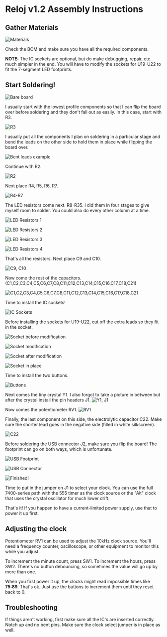 # Reloj v1.2 Assembly Instructions

## Gather Materials
![Materials](pictures/IMG_2826.jpg)

Check the BOM and make sure you have all the required components.

**NOTE:** The IC sockets are optional, but do make debugging, repair, etc. much simpler in the end. You will have to modify the sockets for U19-U22 to fit the 7-segment LED footprints.

## Start Soldering!

![Bare board](pictures/IMG_6934.jpg)

I usually start with the lowest profile components so that I can flip the board over before soldering and they don't fall out as easily. In this case, start with R3.

![R3](pictures/IMG_6937.jpg)

I usually put all the components I plan on soldering in a particular stage and bend the leads on the other side to hold them in place while flipping the board over.

![Bent leads example](pictures/IMG_2829.jpg)

Continue with R2.

![R2](pictures/IMG_6938.jpg)

Next place R4, R5, R6, R7.

![R4-R7](pictures/IMG_6940.jpg)

The LED resistors come next. R8-R35. I did them in four stages to give myself room to solder. You could also do every other column at a time.

![LED Resistors 1](pictures/IMG_6941.jpg)

![LED Resistors 2](pictures/IMG_6942.jpg)

![LED Resistors 3](pictures/IMG_6943.jpg)

![LED Resistors 4](pictures/IMG_6944.jpg)

That's all the resistors. Next place C9 and C10.

![C9, C10](pictures/IMG_6945.jpg)

Now come the rest of the capacitors. (C1,C2,C3,C4,C5,C6,C7,C8,C11,C12,C13,C14,C15,C16,C17,C18,C21)

![C1,C2,C3,C4,C5,C6,C7,C8,C11,C12,C13,C14,C15,C16,C17,C18,C21](pictures/IMG_6946.jpg)

Time to install the IC sockets!

![IC Sockets](pictures/IMG_6947.jpg)

Before installing the sockets for U19-U22, cut off the extra leads so they fit in the socket.

![Socket before modification](pictures/IMG_2814.jpg)

![Socket modification](pictures/IMG_2815.jpg)

![Socket after modification](pictures/IMG_2816.jpg)

![Socket in place](pictures/IMG_2817.jpg)

Time to install the two buttons.

![Buttons](pictures/IMG_6948.jpg)

Next comes the tiny crystal Y1. I also forgot to take a picture in between but after the crystal install the pin headers J1.
![Y1, J1](pictures/IMG_6950.jpg)

Now comes the potentiometer RV1.
![RV1](pictures/IMG_6951.jpg)

Finally, the last component on this side, the electrolytic capacitor C22. Make sure the shorter lead goes in the negative side (filled in white silkscreen).

![C22](pictures/IMG_6953.jpg)

Before soldering the USB connector J2, make sure you flip the board! The footprint can go on both ways, which is unfortunate.

![USB Footprint](pictures/IMG_2832.jpg)

![USB Connector](pictures/IMG_2833.jpg)

![Finished!](pictures/IMG_6956.jpg)

Time to put in the jumper on J1 to select your clock. You can use the full 7400-series path with the 555 timer as the clock source or the "Alt" clock that uses the crystal oscillator for much lower drift.

That's it! If you happen to have a current-limited power supply, use that to power it up first.

## Adjusting the clock
Potentiometer RV1 can be used to adjust the 10kHz clock source. You'll need a frequency counter, oscilloscope, or other equipment to monitor this while you adjust.

To increment the minute count, press SW1. To increment the hours, press SW2. There's no button debouncing, so sometimes the value will go up by more than one.

When you first power it up, the clocks might read impossible times like **75:89**. That's ok. Just use the buttons to increment them until they reset back to 0.

## Troubleshooting
If things aren't working, first make sure all the IC's are inserted correctly. Notch up and no bent pins. Make sure the clock select jumper is in place as well.

